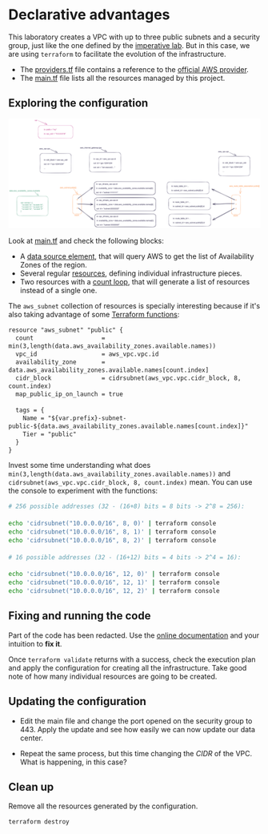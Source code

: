 # Declarative advantages

This laboratory creates a VPC with up to three public subnets and a security group,
just like the one defined by the [imperative lab](../lab10-imperative/). But in this case,
we are using `terraform` to facilitate the evolution of the infrastructure.

* The [providers.tf](src/providers.tf) file contains a reference to the 
[official AWS provider](https://registry.terraform.io/providers/hashicorp/aws/latest/docs).
* The [main.tf](src/main.tf) file lists all the resources managed by this project.

## Exploring the configuration

![TFState diagram](lab30.excalidraw.png)

Look at [main.tf](src/main.tf) and check the following blocks:

* A [data source element](https://developer.hashicorp.com/terraform/language/data-sources), that will query AWS to get the list of Availability Zones of the region.
* Several regular [resources](https://developer.hashicorp.com/terraform/language/resources/syntax), defining individual infrastructure pieces.
* Two resources with a [count loop](https://developer.hashicorp.com/terraform/language/meta-arguments/count), that will generate a list of resources instead of a single one.

The `aws_subnet` collection of resources is specially interesting because if it's also
taking advantage of some [Terraform functions](https://developer.hashicorp.com/terraform/language/functions):

```HCL
resource "aws_subnet" "public" {
  count                   = min(3,length(data.aws_availability_zones.available.names))
  vpc_id                  = aws_vpc.vpc.id
  availability_zone       = data.aws_availability_zones.available.names[count.index]
  cidr_block              = cidrsubnet(aws_vpc.vpc.cidr_block, 8, count.index)
  map_public_ip_on_launch = true

  tags = {
    Name = "${var.prefix}-subnet-public-${data.aws_availability_zones.available.names[count.index]}"
    Tier = "public"
  }
}
```

Invest some time understanding what does `min(3,length(data.aws_availability_zones.available.names))` and `cidrsubnet(aws_vpc.vpc.cidr_block, 8, count.index)` mean. You can use the
console to experiment with the functions:

```bash
# 256 possible addresses (32 - (16+8) bits = 8 bits -> 2^8 = 256):

echo 'cidrsubnet("10.0.0.0/16", 8, 0)' | terraform console 
echo 'cidrsubnet("10.0.0.0/16", 8, 1)' | terraform console 
echo 'cidrsubnet("10.0.0.0/16", 8, 2)' | terraform console 

# 16 possible addresses (32 - (16+12) bits = 4 bits -> 2^4 = 16):

echo 'cidrsubnet("10.0.0.0/16", 12, 0)' | terraform console 
echo 'cidrsubnet("10.0.0.0/16", 12, 1)' | terraform console 
echo 'cidrsubnet("10.0.0.0/16", 12, 2)' | terraform console 
```

## Fixing and running the code

Part of the code has been redacted. Use the [online documentation](https://registry.terraform.io/providers/hashicorp/aws/latest/docs/resources/vpc) and your intuition to
**fix it**.

Once `terraform validate` returns with a success, check the execution plan and
apply the configuration for creating all the infrastructure. Take good note of 
how many individual resources are going to be created.

## Updating the configuration

- Edit the main file and change the port opened on the security group to 443. Apply the
update and see how easily we can now update our data center.

- Repeat the same process, but this time changing the *CIDR* of the VPC. What is
happening, in this case?

## Clean up

Remove all the resources generated by the configuration.

```bash
terraform destroy
```